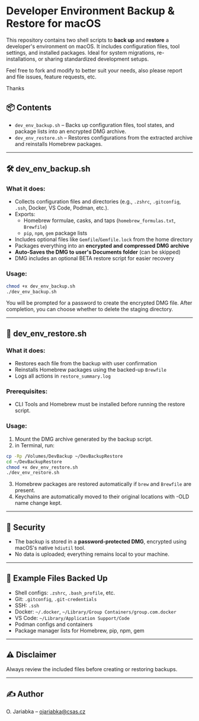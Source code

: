 # Developer Environment Backup & Restore for macOS

This repository contains two shell scripts to **back up** and **restore** a developer's environment on macOS. It includes configuration files, tool settings, and installed packages. Ideal for system migrations, re-installations, or sharing standardized development setups.

Feel free to fork and modify to better suit your needs, also please report and file issues, feature requests, etc. 

Thanks

## 📦 Contents

- `dev_env_backup.sh` – Backs up configuration files, tool states, and package lists into an encrypted DMG archive.
- `dev_env_restore.sh` – Restores configurations from the extracted archive and reinstalls Homebrew packages.

---

## 🛠️ dev_env_backup.sh

### What it does:

- Collects configuration files and directories (e.g., `.zshrc`, `.gitconfig`, `.ssh`, Docker, VS Code, Podman, etc.).
- Exports:
  - Homebrew formulae, casks, and taps (`homebrew_formulas.txt`, `Brewfile`)
  - `pip`, `npm`, `gem` package lists
- Includes optional files like `Gemfile`/`Gemfile.lock` from the home directory
- Packages everything into an **encrypted and compressed DMG archive**
- **Auto-Saves the DMG to user's Documents folder** (can be skipped)
- DMG includes an optional BETA restore script for easier recovery

### Usage:

```zsh
chmod +x dev_env_backup.sh
./dev_env_backup.sh
```

You will be prompted for a password to create the encrypted DMG file. After completion, you can choose whether to delete the staging directory.

---

## 🔁 dev_env_restore.sh

### What it does:

- Restores each file from the backup with user confirmation
- Reinstalls Homebrew packages using the backed-up `Brewfile`
- Logs all actions in `restore_summary.log`

### Prerequisites:

- CLI Tools and Homebrew must be installed before running the restore script.

### Usage:

1. Mount the DMG archive generated by the backup script.
2. in Terminal, run:

```zsh
cp -Rp /Volumes/DevBackup ~/DevBackupRestore
cd ~/DevBackupRestore
chmod +x dev_env_restore.sh
./dev_env_restore.sh
```

3. Homebrew packages are restored automatically if `brew` and `Brewfile` are present.
4. Keychains are automatically moved to their original locations with -OLD name change kept. 

---

## 🔐 Security

- The backup is stored in a **password-protected DMG**, encrypted using macOS's native `hdiutil` tool.
- No data is uploaded; everything remains local to your machine.

---

## 📁 Example Files Backed Up

- Shell configs: `.zshrc`, `.bash_profile`, etc.
- Git: `.gitconfig`, `.git-credentials`
- SSH: `.ssh`
- Docker: `~/.docker`, `~/Library/Group Containers/group.com.docker`
- VS Code: `~/Library/Application Support/Code`
- Podman configs and containers
- Package manager lists for Homebrew, pip, npm, gem

---

## ⚠️ Disclaimer

Always review the included files before creating or restoring backups.

---

## ✍️ Author

O. Jariabka – [ojariabka@csas.cz](mailto:ojariabka@csas.cz)
